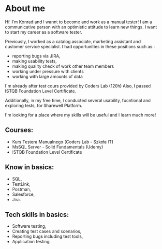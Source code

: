 #  About me 


Hi! I`m Konrad and I wannt to become and work as a manual tester! 
I am a communicative person with an optimistic attitude to learn new things. I want to start my career as a software tester.

Previously, I worked as a catalog associate, marketing assistant and customer service specialist. I had opportunities in these positions such as :
- reporting bugs via JIRA,
- making usability tests, 
- making quality check of work other team members
- working under pressure with clients
- working with large amounts of data


I`m already after  test cours provided by Coders Lab (120h)
Also, I passed ISTQB Foundation Level Certificate.

Additionally, in my free time, I conducted several usability, fucntional and exploring  tests, for Sharewell Platform. 


I'm looking for a place where my skills will be useful and I learn much more!



##  Courses:

- Kurs Testera Manualnego (Coders Lab - Szkoła IT)
- MsSQL Server - Solid Fundamentals (Udemy)
- ISTQB Foundation Level Certificate

##  Know in basics:

- SQL,
- TestLink,
- Postman,
- Salesforce,
- Jira.

##  Tech skills in basics:

- Software testing,
- Creating test cases and scenarios,
- Reporting bugs including test tools,
- Application testing.
